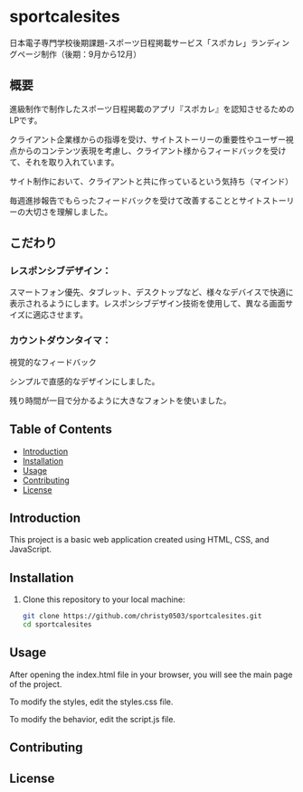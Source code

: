 # sportcalesites

日本電子専門学校後期課題-スポーツ日程掲載サービス「スポカレ」ランディングページ制作（後期：9月から12月）

## 概要

進級制作で制作したスポーツ日程掲載のアプリ『スポカレ』を認知させるためのLPです。

クライアント企業様からの指導を受け、サイトストーリーの重要性やユーザー視点からのコンテンツ表現を考慮し、クライアント様からフィードバックを受けて、それを取り入れています。

サイト制作において、クライアントと共に作っているという気持ち（マインド）

毎週進捗報告でもらったフィードバックを受けて改善することとサイトストーリーの大切さを理解しました。

## こだわり
### レスポンシブデザイン：
スマートフォン優先、タブレット、デスクトップなど、様々なデバイスで快適に表示されるようにします。レスポンシブデザイン技術を使用して、異なる画面サイズに適応させます。

### カウントダウンタイマ：
視覚的なフィードバック

シンプルで直感的なデザインにしました。

残り時間が一目で分かるように大きなフォントを使いました。











## Table of Contents

- [Introduction](#introduction)
- [Installation](#installation)
- [Usage](#usage)
- [Contributing](#contributing)
- [License](#license)

## Introduction

This project is a basic web application created using HTML, CSS, and JavaScript.

## Installation

1. Clone this repository to your local machine:

   ```bash
   git clone https://github.com/christy0503/sportcalesites.git
   cd sportcalesites

## Usage

After opening the index.html file in your browser, you will see the main page of the project.

To modify the styles, edit the styles.css file.

To modify the behavior, edit the script.js file.

## Contributing

## License


